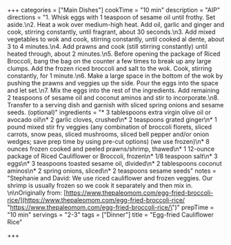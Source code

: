 +++
categories = ["Main Dishes"]
cookTime = "10 min"
description = "AIP"
directions = "1. Whisk eggs with 1 teaspoon of sesame oil until frothy. Set aside.\n2. Heat a wok over medium-high heat. Add oil, garlic and ginger and cook, stirring constantly, until fragrant, about 30 seconds.\n3. Add mixed vegetables to wok and cook, stirring constantly, until cooked al dente, about 3 to 4 minutes.\n4. Add prawns and cook (still stirring constantly) until heated through, about 2 minutes.\n5. Before opening the package of Riced Broccoli, bang the bag on the counter a few times to break up any large clumps. Add the frozen riced broccoli and salt to the wok. Cook, stirring constantly, for 1 minute.\n6. Make a large space in the bottom of the wok by pushing the prawns and veggies up the side. Pour the eggs into the space and let set.\n7. Mix the eggs into the rest of the ingredients. Add remaining 2 teaspoons of sesame oil and coconut aminos and stir to incorporate.\n8. Transfer to a serving dish and garnish with sliced spring onions and sesame seeds. (optional)"
ingredients = "* 3 tablespoons extra virgin olive oil or avocado oil\n* 2 garlic cloves, crushed\n* 2 teaspoons grated ginger\n* 1 pound mixed stir fry veggies (any combination of broccoli florets, sliced carrots, snow peas, sliced mushrooms, sliced bell pepper and/or onion wedges; save prep time by using pre-cut options) (we use frozen)\n* 8 ounces frozen cooked and peeled prawns/shrimp, thawed\n* 1 12-ounce package of Riced Cauliflower or Broccoli, frozen\n* 1/8 teaspoon salt\n* 3 eggs\n* 3 teaspoons toasted sesame oil, divided\n* 2 tablespoons coconut aminos\n* 2 spring onions, sliced\n* 2 teaspoons sesame seeds"
notes = "Stephanie and David: We use riced cauliflower and frozen veggies. Our shrimp is usually frozen so we cook it separately and then mix in. \n\nOriginally from: [https://www.thepaleomom.com/egg-fried-broccoli-rice/](https://www.thepaleomom.com/egg-fried-broccoli-rice/ \"https://www.thepaleomom.com/egg-fried-broccoli-rice/\")"
prepTime = "10 min"
servings = "2-3"
tags = ["Dinner"]
title = "Egg-fried Cauliflower Rice"

+++
